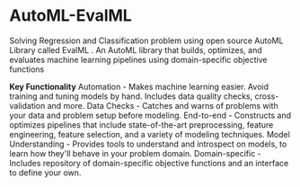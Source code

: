 # AutoML-EvalML
Solving Regression and Classification problem using open source AutoML Library called EvalML . An AutoML library that builds, optimizes, and evaluates machine learning pipelines using domain-specific objective functions

**Key Functionality**
Automation - Makes machine learning easier. Avoid training and tuning models by hand. Includes data quality checks, cross-validation and more.
Data Checks - Catches and warns of problems with your data and problem setup before modeling.
End-to-end - Constructs and optimizes pipelines that include state-of-the-art preprocessing, feature engineering, feature selection, and a variety of modeling techniques.
Model Understanding - Provides tools to understand and introspect on models, to learn how they'll behave in your problem domain.
Domain-specific - Includes repository of domain-specific objective functions and an interface to define your own.

